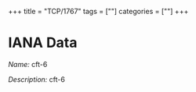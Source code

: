 +++
title = "TCP/1767"
tags = [""]
categories = [""]
+++

# IANA Data

_Name:_ cft-6

_Description:_ cft-6

